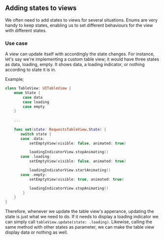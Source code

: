 ## Adding states to views

We often need to add states to views for several situations. Enums are very handy to keep states, enabling us to set different behaviours for the view with different states.

### Use case

A view can update itself with accordingly the state changes. For instance, let's say we're implementing a custom table view; it would have three states as data, loading, empty. It shows data, a loading indicator, or nothing according to state it is in.

Example; 

```swift
class TableView: UITableView {
	enum State {
		case data
		case loading
		case empty
	}
	
	...
	
	func set(state: RequestsTableView.State) {
       switch state {
       case .data:
           setEmptyView(visible: false, animated: true)

           loadingIndicatorView.stopAnimating()
       case .loading:
           setEmptyView(visible: false, animated: true)

           loadingIndicatorView.startAnimating()
       case .empty:
           setEmptyView(visible: true, animated: true)

           loadingIndicatorView.stopAnimating()
        }
    }
}
``` 

Therefore, whenever we update the table view's apperance, updating the state is just what we need to do. If it needs to display a loading indicator we can simply call `tableView.update(state: .loading)`. Likewise, calling the same method with other states as parameter, we can make the table view display data or nothing as well.